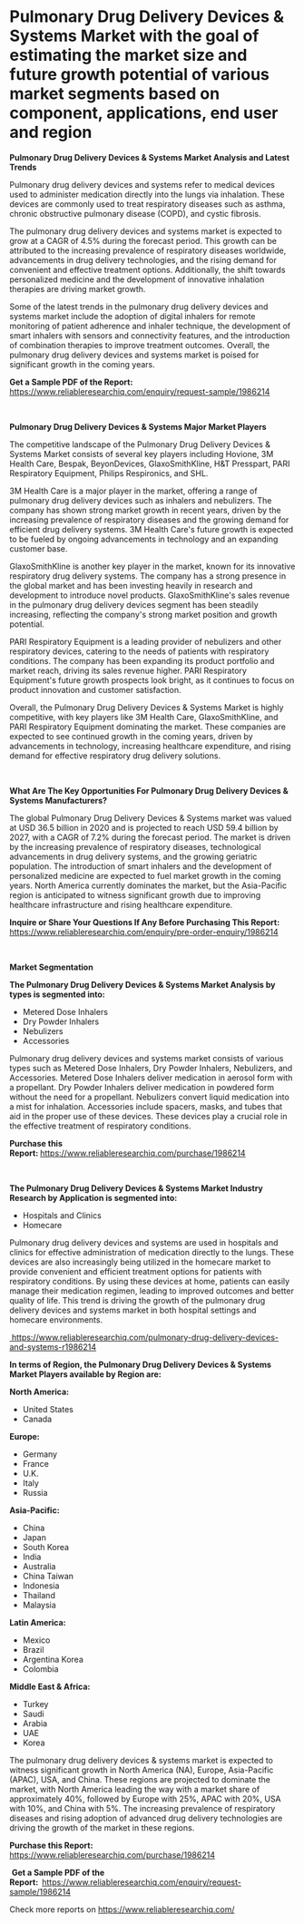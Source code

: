 <p><h1>Pulmonary Drug Delivery Devices & Systems Market with the goal of estimating the market size and future growth potential of various market segments based on component, applications, end user and region</h1></p><p><strong>Pulmonary Drug Delivery Devices & Systems Market Analysis and Latest Trends</strong></p>
<p><p>Pulmonary drug delivery devices and systems refer to medical devices used to administer medication directly into the lungs via inhalation. These devices are commonly used to treat respiratory diseases such as asthma, chronic obstructive pulmonary disease (COPD), and cystic fibrosis.</p><p>The pulmonary drug delivery devices and systems market is expected to grow at a CAGR of 4.5% during the forecast period. This growth can be attributed to the increasing prevalence of respiratory diseases worldwide, advancements in drug delivery technologies, and the rising demand for convenient and effective treatment options. Additionally, the shift towards personalized medicine and the development of innovative inhalation therapies are driving market growth.</p><p>Some of the latest trends in the pulmonary drug delivery devices and systems market include the adoption of digital inhalers for remote monitoring of patient adherence and inhaler technique, the development of smart inhalers with sensors and connectivity features, and the introduction of combination therapies to improve treatment outcomes. Overall, the pulmonary drug delivery devices and systems market is poised for significant growth in the coming years.</p></p>
<p><strong>Get a Sample PDF of the Report:&nbsp;</strong> <a href="https://www.reliableresearchiq.com/enquiry/request-sample/1986214">https://www.reliableresearchiq.com/enquiry/request-sample/1986214</a></p>
<p>&nbsp;</p>
<p><strong>Pulmonary Drug Delivery Devices & Systems Major Market Players</strong></p>
<p><p>The competitive landscape of the Pulmonary Drug Delivery Devices & Systems Market consists of several key players including Hovione, 3M Health Care, Bespak, BeyonDevices, GlaxoSmithKline, H&T Presspart, PARI Respiratory Equipment, Philips Respironics, and SHL.</p><p>3M Health Care is a major player in the market, offering a range of pulmonary drug delivery devices such as inhalers and nebulizers. The company has shown strong market growth in recent years, driven by the increasing prevalence of respiratory diseases and the growing demand for efficient drug delivery systems. 3M Health Care's future growth is expected to be fueled by ongoing advancements in technology and an expanding customer base.</p><p>GlaxoSmithKline is another key player in the market, known for its innovative respiratory drug delivery systems. The company has a strong presence in the global market and has been investing heavily in research and development to introduce novel products. GlaxoSmithKline's sales revenue in the pulmonary drug delivery devices segment has been steadily increasing, reflecting the company's strong market position and growth potential.</p><p>PARI Respiratory Equipment is a leading provider of nebulizers and other respiratory devices, catering to the needs of patients with respiratory conditions. The company has been expanding its product portfolio and market reach, driving its sales revenue higher. PARI Respiratory Equipment's future growth prospects look bright, as it continues to focus on product innovation and customer satisfaction.</p><p>Overall, the Pulmonary Drug Delivery Devices & Systems Market is highly competitive, with key players like 3M Health Care, GlaxoSmithKline, and PARI Respiratory Equipment dominating the market. These companies are expected to see continued growth in the coming years, driven by advancements in technology, increasing healthcare expenditure, and rising demand for effective respiratory drug delivery solutions.</p></p>
<p>&nbsp;</p>
<p><strong>What Are The Key Opportunities For Pulmonary Drug Delivery Devices & Systems Manufacturers?</strong></p>
<p><p>The global Pulmonary Drug Delivery Devices & Systems market was valued at USD 36.5 billion in 2020 and is projected to reach USD 59.4 billion by 2027, with a CAGR of 7.2% during the forecast period. The market is driven by the increasing prevalence of respiratory diseases, technological advancements in drug delivery systems, and the growing geriatric population. The introduction of smart inhalers and the development of personalized medicine are expected to fuel market growth in the coming years. North America currently dominates the market, but the Asia-Pacific region is anticipated to witness significant growth due to improving healthcare infrastructure and rising healthcare expenditure.</p></p>
<p><strong>Inquire or Share Your Questions If Any Before Purchasing This Report:</strong> <a href="https://www.reliableresearchiq.com/enquiry/pre-order-enquiry/1986214">https://www.reliableresearchiq.com/enquiry/pre-order-enquiry/1986214</a></p>
<p>&nbsp;</p>
<p><strong>Market Segmentation</strong></p>
<p><strong>The Pulmonary Drug Delivery Devices & Systems Market Analysis by types is segmented into:</strong></p>
<p><ul><li>Metered Dose Inhalers</li><li>Dry Powder Inhalers</li><li>Nebulizers</li><li>Accessories</li></ul></p>
<p><p>Pulmonary drug delivery devices and systems market consists of various types such as Metered Dose Inhalers, Dry Powder Inhalers, Nebulizers, and Accessories. Metered Dose Inhalers deliver medication in aerosol form with a propellant. Dry Powder Inhalers deliver medication in powdered form without the need for a propellant. Nebulizers convert liquid medication into a mist for inhalation. Accessories include spacers, masks, and tubes that aid in the proper use of these devices. These devices play a crucial role in the effective treatment of respiratory conditions.</p></p>
<p><strong>Purchase this Report:&nbsp;</strong><a href="https://www.reliableresearchiq.com/purchase/1986214">https://www.reliableresearchiq.com/purchase/1986214</a></p>
<p>&nbsp;</p>
<p><strong>The Pulmonary Drug Delivery Devices & Systems Market Industry Research by Application is segmented into:</strong></p>
<p><ul><li>Hospitals and Clinics</li><li>Homecare</li></ul></p>
<p><p>Pulmonary drug delivery devices and systems are used in hospitals and clinics for effective administration of medication directly to the lungs. These devices are also increasingly being utilized in the homecare market to provide convenient and efficient treatment options for patients with respiratory conditions. By using these devices at home, patients can easily manage their medication regimen, leading to improved outcomes and better quality of life. This trend is driving the growth of the pulmonary drug delivery devices and systems market in both hospital settings and homecare environments.</p></p>
<p><a href="https://www.reliableresearchiq.com/pulmonary-drug-delivery-devices-and-systems-r1986214">&nbsp;https://www.reliableresearchiq.com/pulmonary-drug-delivery-devices-and-systems-r1986214</a></p>
<p><strong>In terms of Region, the Pulmonary Drug Delivery Devices & Systems Market Players available by Region are:</strong></p>
<p>
    <p> <strong> North America: </strong>
        <ul>
            <li>United States</li>
            <li>Canada</li>
        </ul>
        </p> 
    <p> <strong> Europe: </strong>
        <ul>
            <li>Germany</li>
            <li>France</li>
            <li>U.K.</li>
            <li>Italy</li>
            <li>Russia</li>
        </ul>
        </p> 
    <p> <strong> Asia-Pacific: </strong>
        <ul>
            <li>China</li>
            <li>Japan</li>
            <li>South Korea</li>
            <li>India</li>
            <li>Australia</li>
            <li>China Taiwan</li>
            <li>Indonesia</li>
            <li>Thailand</li>
            <li>Malaysia</li>
        </ul>
        </p> 
    <p> <strong> Latin America: </strong>
        <ul>
            <li>Mexico</li>
            <li>Brazil</li>
            <li>Argentina Korea</li>
            <li>Colombia</li>
        </ul>
        </p> 
    <p> <strong> Middle East & Africa: </strong>
        <ul>
            <li>Turkey</li>
            <li>Saudi</li>
            <li>Arabia</li>
            <li>UAE</li>
            <li>Korea</li>
        </ul>
    </p>
    </p>
<p><p>The pulmonary drug delivery devices & systems market is expected to witness significant growth in North America (NA), Europe, Asia-Pacific (APAC), USA, and China. These regions are projected to dominate the market, with North America leading the way with a market share of approximately 40%, followed by Europe with 25%, APAC with 20%, USA with 10%, and China with 5%. The increasing prevalence of respiratory diseases and rising adoption of advanced drug delivery technologies are driving the growth of the market in these regions.</p></p>
<p><strong>Purchase this Report: </strong><a href="https://www.reliableresearchiq.com/purchase/1986214">https://www.reliableresearchiq.com/purchase/1986214</a></p>
<p>&nbsp;<strong>Get a Sample PDF of the Report:&nbsp;&nbsp;</strong><a href="https://www.reliableresearchiq.com/enquiry/request-sample/1986214">https://www.reliableresearchiq.com/enquiry/request-sample/1986214</a></p>
<p><strong></strong></p>
<p>Check more reports on <a href="https://www.reliableresearchiq.com/">https://www.reliableresearchiq.com/</a></p>